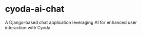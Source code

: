 # cyoda-ai-chat
A Django-based chat application leveraging AI for enhanced user interaction with Cyoda
